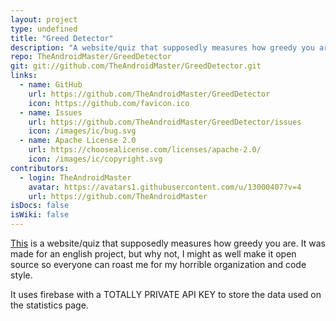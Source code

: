 ```yaml
---
layout: project
type: undefined
title: "Greed Detector"
description: "A website/quiz that supposedly measures how greedy you are."
repo: TheAndroidMaster/GreedDetector
git: git://github.com/TheAndroidMaster/GreedDetector.git
links:
  - name: GitHub
    url: https://github.com/TheAndroidMaster/GreedDetector
    icon: https://github.com/favicon.ico
  - name: Issues
    url: https://github.com/TheAndroidMaster/GreedDetector/issues
    icon: /images/ic/bug.svg
  - name: Apache License 2.0
    url: https://choosealicense.com/licenses/apache-2.0/
    icon: /images/ic/copyright.svg
contributors:
  - login: TheAndroidMaster
    avatar: https://avatars1.githubusercontent.com/u/13000407?v=4
    url: https://github.com/TheAndroidMaster
isDocs: false
isWiki: false
---
```


[This](https://theandroidmaster.github.io/GreedDetector/) is a website/quiz that supposedly measures how greedy you are. It was made for an english project, but why not, I might as well make it open source so everyone can roast me for my horrible organization and code style.

It uses firebase with a TOTALLY PRIVATE API KEY to store the data used on the statistics page.
